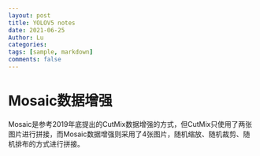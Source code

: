 ```yaml
---
layout: post
title: YOLOV5 notes
date: 2021-06-25
Author: Lu
categories: 
tags: [sample, markdown]
comments: false
--- 
```

# Mosaic数据增强

Mosaic是参考2019年底提出的CutMix数据增强的方式，但CutMix只使用了两张图片进行拼接，而Mosaic数据增强则采用了4张图片，随机缩放、随机裁剪、随机排布的方式进行拼接。
